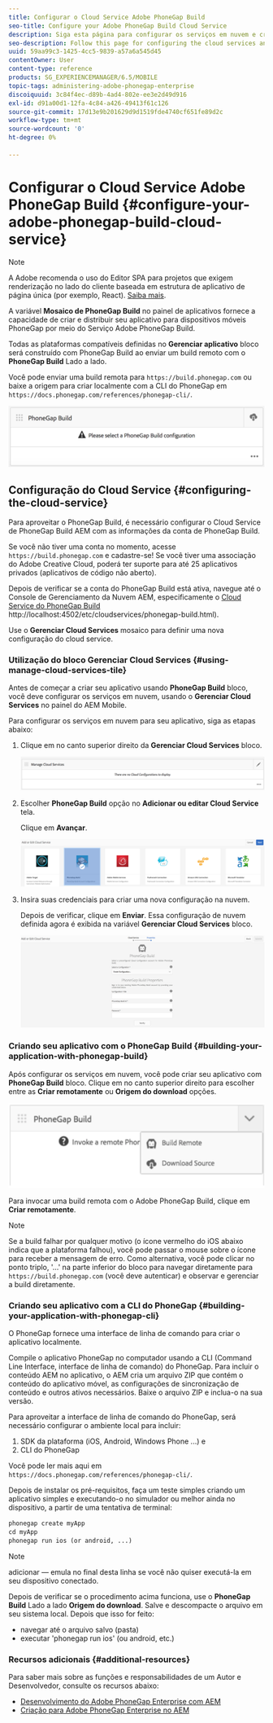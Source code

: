 ```yaml
---
title: Configurar o Cloud Service Adobe PhoneGap Build
seo-title: Configure your Adobe PhoneGap Build Cloud Service
description: Siga esta página para configurar os serviços em nuvem e criar seu aplicativo com o PhoneGap Build.
seo-description: Follow this page for configuring the cloud services and building your application with PhoneGap build.
uuid: 59aa99c3-1425-4cc5-9839-a57a6a545d45
contentOwner: User
content-type: reference
products: SG_EXPERIENCEMANAGER/6.5/MOBILE
topic-tags: administering-adobe-phonegap-enterprise
discoiquuid: 3c84f4ec-d89b-4ad4-802e-ee3e2d49d916
exl-id: d91a00d1-12fa-4c84-a426-49413f61c126
source-git-commit: 17d13e9b201629d9d1519fde4740cf651fe89d2c
workflow-type: tm+mt
source-wordcount: '0'
ht-degree: 0%

---
```


# Configurar o Cloud Service Adobe PhoneGap Build {#configure-your-adobe-phonegap-build-cloud-service}

>[!NOTE]
>
>A Adobe recomenda o uso do Editor SPA para projetos que exigem renderização no lado do cliente baseada em estrutura de aplicativo de página única (por exemplo, React). [Saiba mais](/help/sites-developing/spa-overview.md).

A variável **Mosaico de PhoneGap Build** no painel de aplicativos fornece a capacidade de criar e distribuir seu aplicativo para dispositivos móveis PhoneGap por meio do Serviço Adobe PhoneGap Build.

Todas as plataformas compatíveis definidas no **Gerenciar aplicativo** bloco será construído com PhoneGap Build ao enviar um build remoto com o **PhoneGap Build** Lado a lado.

Você pode enviar uma build remota para `https://build.phonegap.com` ou baixe a origem para criar localmente com a CLI do PhoneGap em `https://docs.phonegap.com/references/phonegap-cli/`.

![Mosaico de PhoneGap Build](assets/chlimage_1-60.png)

## Configuração do Cloud Service {#configuring-the-cloud-service}

Para aproveitar o PhoneGap Build, é necessário configurar o Cloud Service de PhoneGap Build AEM com as informações da conta de PhoneGap Build.

Se você não tiver uma conta no momento, acesse `https://build.phonegap.com` e cadastre-se! Se você tiver uma associação do Adobe Creative Cloud, poderá ter suporte para até 25 aplicativos privados (aplicativos de código não aberto).

Depois de verificar se a conta do PhoneGap Build está ativa, navegue até o Console de Gerenciamento da Nuvem AEM, especificamente o [Cloud Service do PhoneGap Build](http://localhost:4502/etc/cloudservices/phonegap-build.html) http://localhost:4502/etc/cloudservices/phonegap-build.html).

Use o **Gerenciar Cloud Services** mosaico para definir uma nova configuração do cloud service.

### Utilização do bloco Gerenciar Cloud Services {#using-manage-cloud-services-tile}

Antes de começar a criar seu aplicativo usando **PhoneGap Build** bloco, você deve configurar os serviços em nuvem, usando o **Gerenciar Cloud Services** no painel do AEM Mobile.

Para configurar os serviços em nuvem para seu aplicativo, siga as etapas abaixo:

1. Clique em no canto superior direito da **Gerenciar Cloud Services** bloco.

   ![chlimage_1-61](assets/chlimage_1-61.png)

1. Escolher **PhoneGap Build** opção no **Adicionar ou editar Cloud Service** tela.

   Clique em **Avançar**.

   ![chlimage_1-62](assets/chlimage_1-62.png)

1. Insira suas credenciais para criar uma nova configuração na nuvem.

   Depois de verificar, clique em **Enviar**. Essa configuração de nuvem definida agora é exibida na variável **Gerenciar Cloud Services** bloco.

   ![chlimage_1-63](assets/chlimage_1-63.png)

### Criando seu aplicativo com o PhoneGap Build {#building-your-application-with-phonegap-build}

Após configurar os serviços em nuvem, você pode criar seu aplicativo com **PhoneGap Build** bloco. Clique em no canto superior direito para escolher entre as **Criar remotamente** ou **Origem do download** opções.

![chlimage_1-64](assets/chlimage_1-64.png)

Para invocar uma build remota com o Adobe PhoneGap Build, clique em **Criar remotamente**.

>[!NOTE]
>
>Se a build falhar por qualquer motivo (o ícone vermelho do iOS abaixo indica que a plataforma falhou), você pode passar o mouse sobre o ícone para receber a mensagem de erro. Como alternativa, você pode clicar no ponto triplo, &#39;...&#39; na parte inferior do bloco para navegar diretamente para `https://build.phonegap.com` (você deve autenticar) e observar e gerenciar a build diretamente.

### Criando seu aplicativo com a CLI do PhoneGap {#building-your-application-with-phonegap-cli}

O PhoneGap fornece uma interface de linha de comando para criar o aplicativo localmente.

Compile o aplicativo PhoneGap no computador usando a CLI (Command Line Interface, interface de linha de comando) do PhoneGap. Para incluir o conteúdo AEM no aplicativo, o AEM cria um arquivo ZIP que contém o conteúdo do aplicativo móvel, as configurações de sincronização de conteúdo e outros ativos necessários. Baixe o arquivo ZIP e inclua-o na sua versão.

Para aproveitar a interface de linha de comando do PhoneGap, será necessário configurar o ambiente local para incluir:

1. SDK da plataforma (iOS, Android, Windows Phone ...) e
1. CLI do PhoneGap

Você pode ler mais aqui em `https://docs.phonegap.com/references/phonegap-cli/`.

Depois de instalar os pré-requisitos, faça um teste simples criando um aplicativo simples e executando-o no simulador ou melhor ainda no dispositivo, a partir de uma tentativa de terminal:

```xml
phonegap create myApp
cd myApp
phonegap run ios (or android, ...)
```

>[!NOTE]
>
>adicionar — emula no final desta linha se você não quiser executá-la em seu dispositivo conectado.

Depois de verificar se o procedimento acima funciona, use o **PhoneGap Build** Lado a lado **Origem do download**. Salve e descompacte o arquivo em seu sistema local. Depois que isso for feito:

* navegar até o arquivo salvo (pasta)
* executar &#39;phonegap run ios&#39; (ou android, etc.)

### Recursos adicionais {#additional-resources}

Para saber mais sobre as funções e responsabilidades de um Autor e Desenvolvedor, consulte os recursos abaixo:

* [Desenvolvimento do Adobe PhoneGap Enterprise com AEM](/help/mobile/developing-in-phonegap.md)
* [Criação para Adobe PhoneGap Enterprise no AEM](/help/mobile/phonegap.md)
